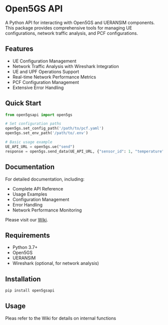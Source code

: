 # Open5GS API

A Python API for interacting with Open5GS and UERANSIM components. This package provides comprehensive tools for managing UE configurations, network traffic analysis, and PCF configurations.

## Features

- UE Configuration Management
- Network Traffic Analysis with Wireshark Integration
- UE and UPF Operations Support
- Real-time Network Performance Metrics
- PCF Configuration Management
- Extensive Error Handling

## Quick Start

```python
from open5gsapi import open5gs

# Set configuration paths
open5gs.set_config_path('/path/to/pcf.yaml')
open5gs.set_env_path('/path/to/.env')

# Basic usage example
UE_API_URL = open5gs.ue("send")
response = open5gs.send_data(UE_API_URL, {"sensor_id": 1, "temperature": 25.5})
```

## Documentation

For detailed documentation, including:
- Complete API Reference
- Usage Examples
- Configuration Management
- Error Handling
- Network Performance Monitoring

Please visit our [Wiki](link-to-your-wiki).

## Requirements

- Python 3.7+
- Open5GS
- UERANSIM
- Wireshark (optional, for network analysis)

## Installation

```bash
pip install open5gsapi
```

## Usage

Pleas refer to the Wiki for details on internal functions
